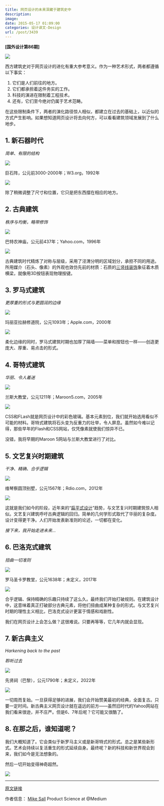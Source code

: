 ```yaml
---
title: 网页设计的未来深藏于建筑史中
description: 
image: 
date: 2015-05-17 01:09:00
categories: 设计译文-Design
url: /post/3439
---
```


**[国外设计第86期]**

![](https://cdn.victor42.work/posts/2015-05/05-17/1-BLryoRLHOJFM600z4Oouaw.jpeg)

西方建筑史对于网页设计的进化有重大参考意义。作为一种艺术形式，两者都遵循以下事实：

1. 它们是人们前往的地方。
2. 它们都承担着这件务实的工作。
3. 科技的演进在限制着工程技术。
4. 还有，它们至今绝对仍属于艺术范畴。

在这些限制条件下，两者的演化路径惊人相似，都建立在过去的基础上，以近似的方式产生影响。如果想知道网页设计将去向何方，可以看看建筑领域发展到了什么地步。

## 1. 新石器时代

*简单、有限的结构*

![](https://cdn.victor42.work/posts/2015-05/05-17/1-mCWATHKKKlzsX8dD8MqjVA.jpeg)

巨石阵，公元前3000-2000年；W3.org，1992年

![](https://cdn.victor42.work/posts/2015-05/05-17/1-ghZaQXXN2fYkYrfdJYSZGA.png)

除了稍微调整了尺寸和位置，它只是把东西摆在相应的地方。

## 2. 古典建筑

*秩序与均衡，略带修饰*

![](https://cdn.victor42.work/posts/2015-05/05-17/1-f2gsChJHjus9eLdjFEIzOw.jpeg)

巴特农神庙，公元前437年；Yahoo.com，1996年

![](https://cdn.victor42.work/posts/2015-05/05-17/1-TQU6ZLN_vssghuP-613Utw.png)

古典建筑时代精炼了对称与层级，采用了泾渭分明的区域划分，承担不同的用途。所用媒介（石头、像素）的外观也效仿先前的材质：石质的[三竖线装饰](http://en.wikipedia.org/wiki/Triglyph)象征着木质横梁，就像用3D按钮表现物理按键。

## 3. 罗马式建筑

*更厚重的形式与更圆润的边缘*

![](https://cdn.victor42.work/posts/2015-05/05-17/1-chauRJvCv56HpTs1nCF4tw.jpeg)

玛丽亚拉赫修道院，公元1093年；Apple.com，2000年

![](https://cdn.victor42.work/posts/2015-05/05-17/1-1the-Vzdaq0w1y8LSUs6cQ.png)

柔化边缘的同时，罗马式建筑时期也加厚了隔墙——菜单和按钮也一样——创造更庞大、厚重、易点击的形式。

## 4. 哥特式建筑

*华丽、令人着迷*

![](https://cdn.victor42.work/posts/2015-05/05-17/1-CxazrdKKBH-eCVB2u1OywQ.jpeg)

兰斯大教堂，公元1211年；Maroon5.com，2005年

![](https://cdn.victor42.work/posts/2015-05/05-17/1-VDTxwlP-X4-wEyPOuV2CpQ.gif)

CSS和FLash就是网页设计中的彩色玻璃。基本元素到位，我们就开始选用看似不可能的材料。哥特式建筑将石头变为反重力的壮举，令人屏息。虽然如今难以记得，那些早年的Flash和CSS网站，仅凭像素就使我们惊异不已。

没错，我将早期的Maroon 5网站与兰斯大教堂进行了对比。

## 5. 文艺复兴时期建筑

*干净、精确、合乎逻辑*

![](https://cdn.victor42.work/posts/2015-05/05-17/1-gtwdqeRuZSyfaoQxM4L7FQ.jpeg)

维琴察圆顶别墅，公元1567年；Rdio.com，2012年

![](https://cdn.victor42.work/posts/2015-05/05-17/1-B-XeGiotbS5H43Ni74k1Yw.png)

这就是我们如今的阶段，近年来的“[扁平式设计](http://en.wikipedia.org/wiki/Flat_design)”趋势，与文艺复兴时期建筑惊人相似。文艺复兴建筑呼吁古典逻辑的回归。简单的几何学形式取代了华丽的复杂度。设计变得更干净。人们开始发表新准则的论述，一切都在变化。

*接下来，我开始走进未来…*

## 6. 巴洛克式建筑

*扭曲一切准则*

![](https://cdn.victor42.work/posts/2015-05/05-17/1-DIPapak1TwBFRiQRsSF6Lw.jpeg)

罗马圣卡罗教堂，公元1638年；未定义，2017年

![](https://cdn.victor42.work/posts/2015-05/05-17/1-857MBtelE37U5n3Z4rdnPw.png)

合乎逻辑、保持精确的乐趣只持续了这么久。最终我们开始打破规则。在建筑设计中，这意味着真正打破部分古典元素，将他们扭曲成某种复杂的形式。与文艺复兴时期的理性主义相比，巴洛克式设计更富于情感和戏剧性。

我们在网页设计上会怎么做？这很难说。只要再等等，它几年内就会显现。

## 7. 新古典主义

_Harkening back to the past_

*聆听过去*

![](https://cdn.victor42.work/posts/2015-05/05-17/1-Xwp2gZPBpPzxno-78vy0WQ.jpeg)

先贤祠（巴黎），公元1790年；未定义，2022年

![](https://cdn.victor42.work/posts/2015-05/05-17/1-MIyf7rh2DQEiMbce81Y2LA.png)

一切周而复始。一旦获得足够的进展，我们会开始赞美最初的经典，全面复古。只要一定时间。新古典主义网页设计就在遥远的前方——虽然旧时代的Yahoo网站在我们看来很逊，并不庄严。但是6、7年后呢？它可能又很酷了。

## 8. 在那之后，谁知道呢？

我们大概知道了。它会类似于新罗马主义或是新哥特式的形式。总之是某些新形式。艺术会持续以复活重生的形式延续自身。最终呢？新的科技和新世界观会到来，我们如今是无法想象的。

然后一切开始变得神奇超然。

![](https://cdn.victor42.work/posts/2015-05/05-17/1-vnO6VnW4DLGPQP03Hztw4Q.png)

---

[原文链接](https://medium.com/@sall/the-future-of-web-design-is-hidden-in-the-history-of-architecture-1cc93ea854d0)

作者信息：
[Mike Sall](https://medium.com/@sall)
Product Science at @Medium